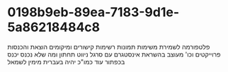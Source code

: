 # 0198b9eb-89ea-7183-9d1e-5a86218484c8
פלטפורמה לשמירת משימות תמונות רשימות קישורים ומיקומים הוצאת והכנסות פרוייקטים וכו' מעוצב בהשראת אינסטגרם עם סרגל ניווט תחתון ומה שלא נכנס יכנס בכפתור עוד כמו"כ יהיה בעברית מימין לשמאל
